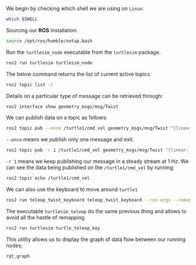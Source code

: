 We begin by checking which shell we are using on `Linux`:
```bash
which $SHELL
```
Sourcing our **ROS** installation.
```bash
source /opt/ros/humble/setup.bash
```
Run the `turtlesim_node` executable from the `turtlesim` package.
```bash
ros2 run turtlesim turtlesim_node
```
The below command returns the list of current active topics
```bash
ros2 topic list -t
```
Details on a particular type of message can be retrieved through: 
```bash
ros2 interface show geometry_msgs/msg/Twist
```
We can publish data on a topic as follows:
```bash
ros2 topic pub --once /turtle1/cmd_vel geometry_msgs/msg/Twist "{linear: {x: 1.}}"
```
`--once` means we publish only one message and exit.
```bash
ros2 topic pub -r 1 /turtle1/cmd_vel geometry_msgs/msg/Twist "{linear: {x: 1.,y: 0.,z:0.}, angular:{x: 0.,y: 0.,z: .7}}"
```
`-r 1` means we keep publishing our message in a steady stream at 1 Hz.
We can see the data being published on the `/turtle1/cmd_vel` by running:
```bash
ros2 topic echo /turtle1/cmd_vel
```
We can also use the keyboard to move around `turtle1`
```bash
ros2 run teleop_twist_keyboard teleop_twist_keyboard --ros-args --remap cmd_vel:=/turtle1/cmd_vel
```
The executable `turtlesim_teleop` do the same previous thing and allows to avoid all the hastle of remapping
```bash
ros2 run turtlesim turtle_teleop_key
```
This utility allows us to display the graph of data flow between our running nodes; 
```bash
rqt_graph
```
